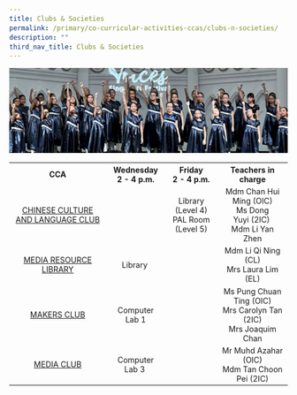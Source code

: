```yaml
---
title: Clubs & Societies
permalink: /primary/co-curricular-activities-ccas/clubs-n-societies/
description: ""
third_nav_title: Clubs & Societies
---
```

![](/images/01%20Banner%20Photos/cca.jpg)

<table class="iveo_table ives_tab_simple3">
<tbody>
<tr>
<th style="text-align: center;">CCA</th>
<th style="text-align: center;">Wednesday<br />2 - 4 p.m.</th>
<th style="text-align: center;">Friday<br />2 - 4 p.m.</th>
<th style="text-align: center;">Teachers in charge</th>
</tr>
<tr>
<td style="text-align: center;"><a href="/primary/co-curricular-activities-ccas/clubs-n-societies/clcc-performing-arts" target="">CHINESE CULTURE AND LANGUAGE CLUB</a></td>
<td style="text-align: center;">&nbsp;</td>
<td style="text-align: center;">Library (Level 4)<br />PAL Room (Level 5)</td>
<td style="text-align: center;">
<div>Mdm Chan Hui Ming (OIC)</div>
<div>Ms Dong Yuyi (2IC)&nbsp;</div>
<div>Mdm Li Yan Zhen</div>

</td>
</tr>
<tr>
<td style="text-align: center;"><a href="/primary/co-curricular-activities-ccas/clubs-n-societies/library" target="">MEDIA RESOURCE LIBRARY</a></td>
<td style="text-align: center;">Library&nbsp;</td>
<td style="text-align: center;">&nbsp;</td>
<td style="text-align: center;">
<div>Mdm Li Qi Ning (CL)</div>
<div>Mrs Laura Lim (EL)</div>
</td>
</tr>
<tr>
<td style="text-align: center;"><a href="/primary/co-curricular-activities-ccas/clubs-n-societies/makers-club" target="">MAKERS CLUB</a></td>
<td style="text-align: center;">Computer Lab 1</td>
<td style="text-align: center;">&nbsp;</td>
<td style="text-align: center;">Ms Pung Chuan Ting (OIC)<br />Mrs Carolyn Tan (2IC)<br />Mrs Joaquim Chan</td>
</tr>
<tr>
<td style="text-align: center;"><a href="/primary/co-curricular-activities-ccas/clubs-n-societies/media-club" target="">MEDIA CLUB</a></td>
<td style="text-align: center;">Computer Lab 3&nbsp;</td>
<td style="text-align: center;">&nbsp;</td>
<td style="text-align: center;">
<div>Mr Muhd Azahar (OIC)</div>
<div>Mdm Tan Choon Pei (2IC)</div>
</td>
</tr>
</tbody>
</table>